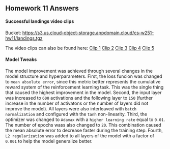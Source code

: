 ## Homework 11 Answers

#### Successful landings video clips

Bucket: https://s3.us.cloud-object-storage.appdomain.cloud/cs-w251-hw11/landings.tgz

The video clips can also be found here: [Clip 1](export_landing_1.mp4) [Clip 2](export_landing_2.mp4) [Clip 3](export_landing_3.mp4) [Clip 4](export_landing_4.mp4)  [Clip 5](export_landing_5.mp4)  

#### Model Tweaks

The model improvement was achieved through several changes in the model structure and hyperparameters. First, the loss funcion was changed to ```mean absolute error```, since this metric better represents the cumulative reward system of the reinforcement learning task. This was the single thing that caused the highest improvement in the model. Second, the input layer was increased to ```600``` activations and the following layer to ```150``` (further increase in the number of activatons or the number of layers did not improve the model). All layers were also interleaved with ```batch normalization``` and configured with the ```tanh``` non-linearity. Third, the optimizer was changed to ```Adamax``` with a ```higher learning rate``` equal to ```0.01```. The number of epochs wass also changed to ```20```. This combination caused the mean absolute error to decrease faster during the training step. Fourth, ```L2 regularization``` was added to all layers of the model with a factor of ```0.001``` to help the model generalize better.
